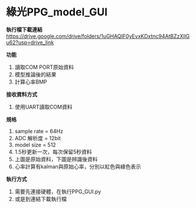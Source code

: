 # 綠光PPG_model_GUI

**執行檔下載連結**
 https://drive.google.com/drive/folders/1uGHAQIF0yEvxKDxtnc94AtBZzXllGu62?usp=drive_link

**功能**
1. 讀取COM PORT原始資料
2. 模型推論後的結果
3. 計算心率BMP

**接收資料方式**
1. 使用UART讀取COM資料

**規格**
1. sample rate = 64Hz
2. ADC 解析度 = 12bit
3. model size = 512
4. 1.5秒更新一次，每次保留5秒資料
5. 上圖是原始資料，下圖是辨識後資料
6. 心率計算有kalman與原始心率，分別以紅色與綠色表示

**執行方式** 
1. 需要先連接硬體，在執行PPG_GUI.py
2. 或是到連結下載執行檔
